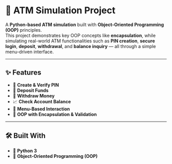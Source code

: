 # 🏧 ATM Simulation Project

A **Python-based ATM simulation** built with **Object-Oriented Programming (OOP)** principles.  
This project demonstrates key OOP concepts like **encapsulation**, while simulating real-world ATM functionalities such as **PIN creation**, **secure login**, **deposit**, **withdrawal**, and **balance inquiry** — all through a simple menu-driven interface.

---

## ✨ Features

- 🔐 **Create & Verify PIN**
- 💸 **Deposit Funds**
- 🏧 **Withdraw Money**
- 📈 **Check Account Balance**
- 🔁 **Menu-Based Interaction**
- 🧠 **OOP with Encapsulation & Validation**

---

## 🛠️ Built With

- 🐍 **Python 3**
- 🎯 **Object-Oriented Programming (OOP)**

